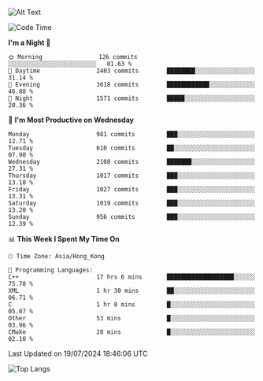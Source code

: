 ![Alt Text](https://media.tenor.com/3Gehha8RO-sAAAAC/goose-dance.gif)

<!--START_SECTION:waka-->
![Code Time](http://img.shields.io/badge/Code%20Time-253%20hrs%2017%20mins-blue)

**I'm a Night 🦉** 

```text
🌞 Morning                126 commits         ░░░░░░░░░░░░░░░░░░░░░░░░░   01.63 % 
🌆 Daytime                2403 commits        ████████░░░░░░░░░░░░░░░░░   31.14 % 
🌃 Evening                3618 commits        ████████████░░░░░░░░░░░░░   46.88 % 
🌙 Night                  1571 commits        █████░░░░░░░░░░░░░░░░░░░░   20.36 % 
```
📅 **I'm Most Productive on Wednesday** 

```text
Monday                   981 commits         ███░░░░░░░░░░░░░░░░░░░░░░   12.71 % 
Tuesday                  610 commits         ██░░░░░░░░░░░░░░░░░░░░░░░   07.90 % 
Wednesday                2108 commits        ███████░░░░░░░░░░░░░░░░░░   27.31 % 
Thursday                 1017 commits        ███░░░░░░░░░░░░░░░░░░░░░░   13.18 % 
Friday                   1027 commits        ███░░░░░░░░░░░░░░░░░░░░░░   13.31 % 
Saturday                 1019 commits        ███░░░░░░░░░░░░░░░░░░░░░░   13.20 % 
Sunday                   956 commits         ███░░░░░░░░░░░░░░░░░░░░░░   12.39 % 
```


📊 **This Week I Spent My Time On** 

```text
🕑︎ Time Zone: Asia/Hong_Kong

💬 Programming Languages: 
C++                      17 hrs 6 mins       ███████████████████░░░░░░   75.78 % 
XML                      1 hr 30 mins        ██░░░░░░░░░░░░░░░░░░░░░░░   06.71 % 
C                        1 hr 8 mins         █░░░░░░░░░░░░░░░░░░░░░░░░   05.07 % 
Other                    53 mins             █░░░░░░░░░░░░░░░░░░░░░░░░   03.96 % 
CMake                    28 mins             █░░░░░░░░░░░░░░░░░░░░░░░░   02.10 % 
```


 Last Updated on 19/07/2024 18:46:06 UTC
<!--END_SECTION:waka-->

![Top Langs](https://github-readme-stats-rose-phi.vercel.app/api/top-langs/?username=jxncted\&layout=compact&hide=c,assembly,jupyter%20notebook)
